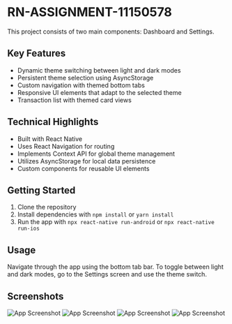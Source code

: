# RN-ASSIGNMENT-11150578

This project consists of two main components: Dashboard and Settings.

## Key Features

- Dynamic theme switching between light and dark modes
- Persistent theme selection using AsyncStorage
- Custom navigation with themed bottom tabs
- Responsive UI elements that adapt to the selected theme
- Transaction list with themed card views

## Technical Highlights

- Built with React Native
- Uses React Navigation for routing
- Implements Context API for global theme management
- Utilizes AsyncStorage for local data persistence
- Custom components for reusable UI elements

## Getting Started

1. Clone the repository
2. Install dependencies with `npm install` or `yarn install`
3. Run the app with `npx react-native run-android` or `npx react-native run-ios`

## Usage

Navigate through the app using the bottom tab bar. To toggle between light and dark modes, go to the Settings screen and use the theme switch.

## Screenshots

![App Screenshot](./dark/assets/one.jpg)
![App Screenshot](./dark/assets/two.jpg)
![App Screenshot](./dark/assets/three.jpg)
![App Screenshot](./dark/assets/four.jpg)

